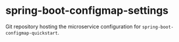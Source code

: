 # spring-boot-configmap-settings
Git repository hosting the microservice configuration for `spring-boot-configmap-quickstart`.
